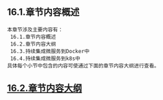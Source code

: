 
## 16.1.章节内容概述
    本章节涉及主要内容有：
     16.1.章节内容概述
     16.2.章节内容大纲
     16.3.持续集成微服务到Docker中
     16.4.持续集成微服务到k8s中
	具体每个小节中包含的内容可使通过下面的章节内容大纲进行查看。

## <a href="/enhance/markmap/backend/springcloud/springcloud-eureka/chapter/springcloud-eureka-outline5-chapter16.html" target="_blank">16.2.章节内容大纲</a>

<Markmap localtion="/enhance/markmap/backend/springcloud/springcloud-eureka/chapter/springcloud-eureka-outline5-chapter16.html" height="500rem"/>


